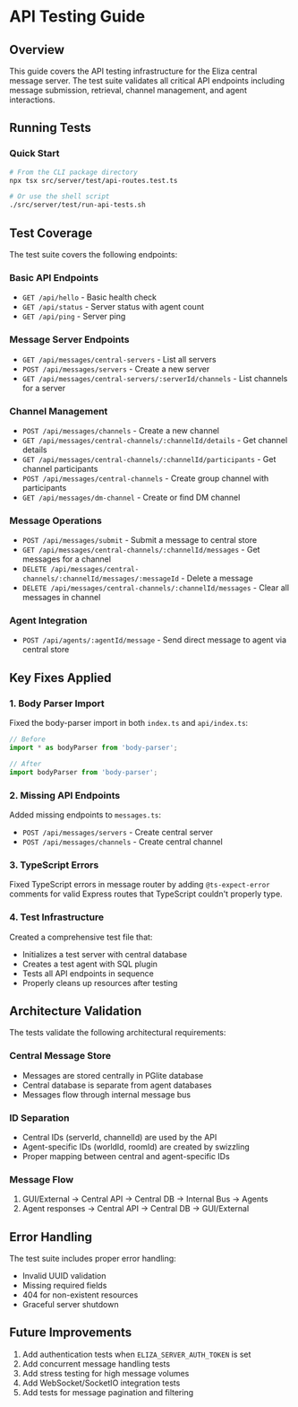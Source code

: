# API Testing Guide

## Overview

This guide covers the API testing infrastructure for the Eliza central message server. The test suite validates all critical API endpoints including message submission, retrieval, channel management, and agent interactions.

## Running Tests

### Quick Start

```bash
# From the CLI package directory
npx tsx src/server/test/api-routes.test.ts

# Or use the shell script
./src/server/test/run-api-tests.sh
```

## Test Coverage

The test suite covers the following endpoints:

### Basic API Endpoints

- `GET /api/hello` - Basic health check
- `GET /api/status` - Server status with agent count
- `GET /api/ping` - Server ping

### Message Server Endpoints

- `GET /api/messages/central-servers` - List all servers
- `POST /api/messages/servers` - Create a new server
- `GET /api/messages/central-servers/:serverId/channels` - List channels for a server

### Channel Management

- `POST /api/messages/channels` - Create a new channel
- `GET /api/messages/central-channels/:channelId/details` - Get channel details
- `GET /api/messages/central-channels/:channelId/participants` - Get channel participants
- `POST /api/messages/central-channels` - Create group channel with participants
- `GET /api/messages/dm-channel` - Create or find DM channel

### Message Operations

- `POST /api/messages/submit` - Submit a message to central store
- `GET /api/messages/central-channels/:channelId/messages` - Get messages for a channel
- `DELETE /api/messages/central-channels/:channelId/messages/:messageId` - Delete a message
- `DELETE /api/messages/central-channels/:channelId/messages` - Clear all messages in channel

### Agent Integration

- `POST /api/agents/:agentId/message` - Send direct message to agent via central store

## Key Fixes Applied

### 1. Body Parser Import

Fixed the body-parser import in both `index.ts` and `api/index.ts`:

```typescript
// Before
import * as bodyParser from 'body-parser';

// After
import bodyParser from 'body-parser';
```

### 2. Missing API Endpoints

Added missing endpoints to `messages.ts`:

- `POST /api/messages/servers` - Create central server
- `POST /api/messages/channels` - Create central channel

### 3. TypeScript Errors

Fixed TypeScript errors in message router by adding `@ts-expect-error` comments for valid Express routes that TypeScript couldn't properly type.

### 4. Test Infrastructure

Created a comprehensive test file that:

- Initializes a test server with central database
- Creates a test agent with SQL plugin
- Tests all API endpoints in sequence
- Properly cleans up resources after testing

## Architecture Validation

The tests validate the following architectural requirements:

### Central Message Store

- Messages are stored centrally in PGlite database
- Central database is separate from agent databases
- Messages flow through internal message bus

### ID Separation

- Central IDs (serverId, channelId) are used by the API
- Agent-specific IDs (worldId, roomId) are created by swizzling
- Proper mapping between central and agent-specific IDs

### Message Flow

1. GUI/External → Central API → Central DB → Internal Bus → Agents
2. Agent responses → Central API → Central DB → GUI/External

## Error Handling

The test suite includes proper error handling:

- Invalid UUID validation
- Missing required fields
- 404 for non-existent resources
- Graceful server shutdown

## Future Improvements

1. Add authentication tests when `ELIZA_SERVER_AUTH_TOKEN` is set
2. Add concurrent message handling tests
3. Add stress testing for high message volumes
4. Add WebSocket/SocketIO integration tests
5. Add tests for message pagination and filtering
